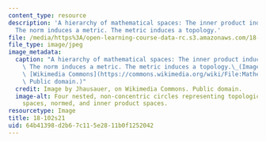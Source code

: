 ```yaml
---
content_type: resource
description: 'A hierarchy of mathematical spaces: The inner product induces a norm.
  The norm induces a metric. The metric induces a topology.'
file: /media/https%3A/open-learning-course-data-rc.s3.amazonaws.com/18-102-introduction-to-functional-analysis-spring-2021/64b41398d2b67c115e2811b0f1252042_18-102s21.jpg
file_type: image/jpeg
image_metadata:
  caption: "A hierarchy of mathematical spaces: The inner product induces a norm.\
    \ The norm induces a metric. The metric induces a topology.\_(Image by Jhausauer,on\
    \ [Wikimedia Commons](https://commons.wikimedia.org/wiki/File:Mathematical_Spaces.png).\
    \ Public domain.)"
  credit: Image by Jhausauer, on Wikimedia Commons. Public domain.
  image-alt: Four nested, non-concentric circles representing topological space, metric
    spaces, normed, and inner product spaces.
resourcetype: Image
title: 18-102s21
uid: 64b41398-d2b6-7c11-5e28-11b0f1252042
---
```

